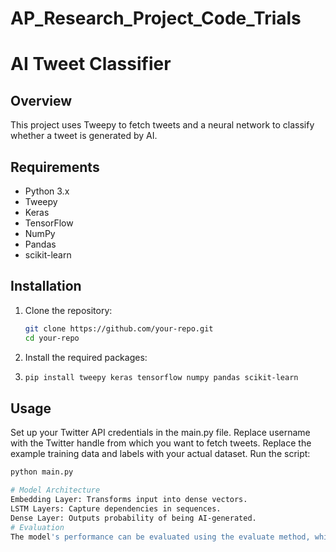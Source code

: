 # AP_Research_Project_Code_Trials
# AI Tweet Classifier

## Overview
This project uses Tweepy to fetch tweets and a neural network to classify whether a tweet is generated by AI.

## Requirements
- Python 3.x
- Tweepy
- Keras
- TensorFlow
- NumPy
- Pandas
- scikit-learn

## Installation
1. Clone the repository:
   ```bash
   git clone https://github.com/your-repo.git
   cd your-repo
2. Install the required packages:
3. ```bash
   pip install tweepy keras tensorflow numpy pandas scikit-learn

## Usage

Set up your Twitter API credentials in the main.py file.
Replace username with the Twitter handle from which you want to fetch tweets.
Replace the example training data and labels with your actual dataset.
Run the script:
```bash
python main.py

# Model Architecture
Embedding Layer: Transforms input into dense vectors.
LSTM Layers: Capture dependencies in sequences.
Dense Layer: Outputs probability of being AI-generated.
# Evaluation
The model's performance can be evaluated using the evaluate method, which prints a classification report.
